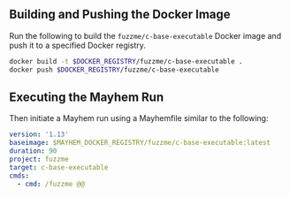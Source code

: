 ## Building and Pushing the Docker Image

Run the following to build the `fuzzme/c-base-executable` Docker image and push it to a specified Docker registry.

```sh
docker build -t $DOCKER_REGISTRY/fuzzme/c-base-executable .
docker push $DOCKER_REGISTRY/fuzzme/c-base-executable
```

## Executing the Mayhem Run

Then initiate a Mayhem run using a Mayhemfile similar to the following:

```yaml
version: '1.13'
baseimage: $MAYHEM_DOCKER_REGISTRY/fuzzme/c-base-executable:latest
duration: 90
project: fuzzme
target: c-base-executable
cmds:
  - cmd: /fuzzme @@
```
